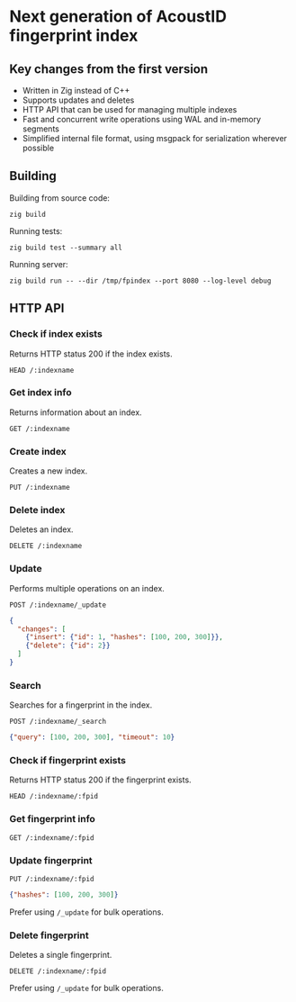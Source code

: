 # Next generation of AcoustID fingerprint index

## Key changes from the first version

- Written in Zig instead of C++
- Supports updates and deletes
- HTTP API that can be used for managing multiple indexes
- Fast and concurrent write operations using WAL and in-memory segments
- Simplified internal file format, using msgpack for serialization wherever possible

## Building

Building from source code:

    zig build

Running tests:

    zig build test --summary all

Running server:

    zig build run -- --dir /tmp/fpindex --port 8080 --log-level debug

## HTTP API

### Check if index exists

Returns HTTP status 200 if the index exists.

```
HEAD /:indexname
```

### Get index info

Returns information about an index.

```
GET /:indexname
```
### Create index

Creates a new index.

```
PUT /:indexname
```

### Delete index

Deletes an index.

```
DELETE /:indexname
```

### Update

Performs multiple operations on an index.

```
POST /:indexname/_update
```

```json
{
  "changes": [
    {"insert": {"id": 1, "hashes": [100, 200, 300]}},
    {"delete": {"id": 2}}
  ]
}
```

### Search

Searches for a fingerprint in the index.

```
POST /:indexname/_search
```

```json
{"query": [100, 200, 300], "timeout": 10}
```

### Check if fingerprint exists

Returns HTTP status 200 if the fingerprint exists.

```
HEAD /:indexname/:fpid
```

### Get fingerprint info

```
GET /:indexname/:fpid
```

### Update fingerprint

```
PUT /:indexname/:fpid
```

```json
{"hashes": [100, 200, 300]}
```

Prefer using `/_update` for bulk operations.

### Delete fingerprint

Deletes a single fingerprint.

```
DELETE /:indexname/:fpid
```

Prefer using `/_update` for bulk operations.

